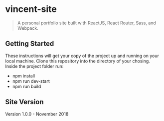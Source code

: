 # vincent-site

> A personal portfolio site built with ReactJS, React Router, Sass, and Webpack.

## Getting Started

These instructions will get your copy of the project up and running on your local machine. Clone this repository into the directory of your chosing. Inside the project folder run: 

  - npm install
  - npm run dev-start
  - npm run build 
  
## Site Version 

Version 1.0.0 - November 2018 